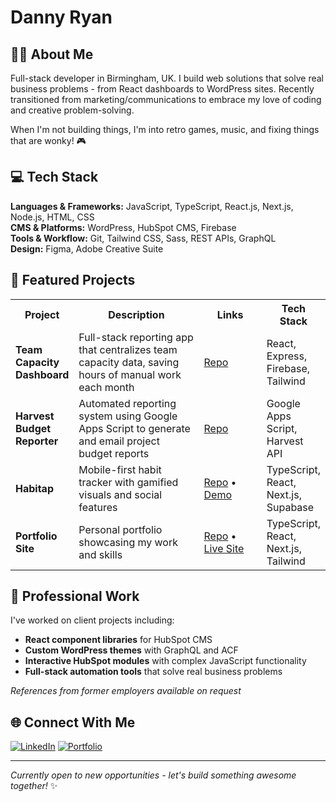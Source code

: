 # Danny Ryan
## 🧙‍♂️ About Me

Full-stack developer in Birmingham, UK. I build web solutions that solve real business problems - from React dashboards to WordPress sites. Recently transitioned from marketing/communications to embrace my love of coding and creative problem-solving.

When I'm not building things, I'm into retro games, music, and fixing things that are wonky! 🎮

## 💻 Tech Stack

**Languages & Frameworks:** JavaScript, TypeScript, React.js, Next.js, Node.js, HTML, CSS  
**CMS & Platforms:** WordPress, HubSpot CMS, Firebase  
**Tools & Workflow:** Git, Tailwind CSS, Sass, REST APIs, GraphQL  
**Design:** Figma, Adobe Creative Suite  

## 🚀 Featured Projects

<table>
  <tr>
    <th width="20%">Project</th>
    <th width="40%">Description</th>
    <th width="20%">Links</th>
    <th width="20%">Tech Stack</th>
  </tr>
  <tr>
    <td><strong>Team Capacity Dashboard</strong></td>
    <td>Full-stack reporting app that centralizes team capacity data, saving hours of manual work each month</td>
    <td><a href="https://github.com/dannykryan/team-capacity-reporting-dashboard">Repo</a></td>
    <td>React, Express, Firebase, Tailwind</td>
  </tr>
  <tr>
    <td><strong>Harvest Budget Reporter</strong></td>
    <td>Automated reporting system using Google Apps Script to generate and email project budget reports</td>
    <td><a href="https://github.com/dannykryan/harvest-budget-report">Repo</a></td>
    <td>Google Apps Script, Harvest API</td>
  </tr>
  <tr>
    <td><strong>Habitap</strong></td>
    <td>Mobile-first habit tracker with gamified visuals and social features</td>
    <td><a href="https://github.com/dannykryan/habitap">Repo</a> • <a href="https://habitap.vercel.app/">Demo</a></td>
    <td>TypeScript, React, Next.js, Supabase</td>
  </tr>
  <tr>
    <td><strong>Portfolio Site</strong></td>
    <td>Personal portfolio showcasing my work and skills</td>
    <td><a href="https://github.com/dannykryan/dannykryan.com">Repo</a> • <a href="https://www.dannykryan.com">Live Site</a></td>
    <td>TypeScript, React, Next.js, Tailwind</td>
  </tr>
</table>

## 🏢 Professional Work

I've worked on client projects including:
- **React component libraries** for HubSpot CMS
- **Custom WordPress themes** with GraphQL and ACF
- **Interactive HubSpot modules** with complex JavaScript functionality
- **Full-stack automation tools** that solve real business problems

*References from former employers available on request*

## 🌐 Connect With Me

[![LinkedIn](https://img.shields.io/badge/LinkedIn-%230077B5.svg?logo=linkedin&logoColor=white)](https://linkedin.com/in/dannykryan) [![Portfolio](https://img.shields.io/badge/Portfolio-000000?style=flat&logo=About.me&logoColor=white)](https://dannykryan.com)

---

*Currently open to new opportunities - let's build something awesome together!* ✨
